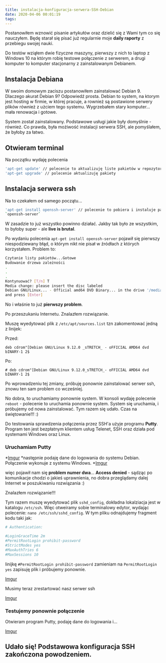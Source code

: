 ```yaml
---
title: instalacja-konfiguracja-serwera-SSH-Debian
date: 2020-04-06 00:01:19
tags:
---
```


Postanowiłem wznowić pisanie artykułów oraz dzielić się z Wami tym co się
nauczyłem. Będę starał się pisać już regularnie  moje **daily raporty**
z przebiegu swojej nauki.

Do testów wziąłem dwie fizyczne maszyny, pierwszy z nich to laptop z Windows 10
 na którym robię testowe połączenie z serwerem, a drugi komputer to komputer
 stacjonarny z zainstalowanym Debianem.

## Instalacja Debiana

W swoim domowym zaciszu postanowiłem zainstalować Debian 9. Dlaczego akurat
Debian 9? Odpowiedź prosta. Debian to system, na ktorym jest hosting w firmie,
w której pracuje, a rownież są postawione serwery plików również z użciem tego
systemu. Wygrzebałem stary komputer... mała renowacja i gotowe.

System został zainstalowany. Podstawowe usługi jakie były domyślnie - również.
Co prawda, była możiwość instalacji serwera SSH, ale pomyślałem, że byłoby
za łatwo.

## Otwieram terminal

Na początku wydaję polecenia

```bash
'apt-get update' // polecenie to aktualizuję liste pakietów w repozytoriach
'apt-get upgrade' // polecenie aktualizuję pakiety
```

## Instalacja serwera ssh

Na to czekałem od samego początu...

```bash
'apt-get install openssh-server' // polecenie to pobiera i instaluje pakiet
`openssh-server`
```

W zasadzie to już wszystko powinno działać. Jakby tak było ze wszystkim,
to byłoby super - ale **live is brutal**.

Po wydaniu polecenia `apt-get install openssh-server` pojawił się pierwszy
niespodziewany błąd, o którym nikt nie pisał w źródłach z których korzystałem.
Problem to:

```bash
Czytanie listy pakietów...Gotowe
Budowanie drzewa zależności
.
.
.
Kontynuować? [T/n] T
Media change: please insert the disc labeled
Debian GNU/Linux... - Official amd64 DVD Binary... in the drive '/media/cdrom/'
and press [Enter]
```

No i właśnie to już **pierwszy problem**.

Po przeszukaniu Internetu. Znalazłem rozwiązanie.

Muszę wyedytować plik z `/etc/apt/sources.list` tzn zakomentować jedną z
linijek:

Przed:

`deb cdrom"[Debian GNU/Linux 9.12.0 _sTRETCH_ - oFFICIAL AMD64 dvd bINARY-1 2$`

Po:

`# deb cdrom"[Debian GNU/Linux 9.12.0_sTRETCH_- oFFICIAL AMD64 dvd bINARY-1 2$`

Po wprowadzeniu tej zmiany, próbuję ponownie zainstalować serwer ssh, znowu ten
sam problem co wcześniej.

No dobra, to uruchamiamy ponownie system. W konsoli wydaję polecenie `reboot` -
polecenie to uruchamia ponownie system. System się uruchamia, i próbujemy od
nowa zainstalować. Tym razem się udało. Czas na świętowanie!!! :)

Do testowania sprawdzenia połączenia przez SSH'a użyje programu **Putty**.
Program ten jest bezpłatnym klientem usług Telenet, SSH oraz działa pod
systemami Windows oraz Linux.

### Uruchamiam **Putty**

 *[Imgur](https://i.imgur.com/Yj2FVN4.jpg)
 *następnie podaję dane do logowania do systemu Debian. Połączenie
 wykonuje z systemu Windows.
*[Imgur](https://i.imgur.com/00GXAT1.jpg)

 więc pojawił nam się **problem numer dwa**... **Access denied** -
 sądząc po komunikacje chodzi o jakieś uprawnienia, no dobra przeglądamy dalej
Internet w poszukiwaniu rozwiązania :)

 Znalazłem rozwiązanie!!!

 Tym razem muszę wyedytować plik `sshd_config`, dokładna lokalziacja jest w
 katalogu `/etc/ssh`. Więc otweiramy sobie terminalowy edytor, wydając
 polecenie: `nano /etc/ssh/sshd_config`. W tym pliku odnajdujemy fragment kodu
 taki jak:

 ```bash
# Authentication:

#LoginGraceTime 2m
#PermitRootLogin prohibit-password
#StrictModes yes
#MaxAuthTries 6
#MaxSessions 10
 ```

linijkę `#PermitRootLogin prohibit-password` zamieniam na `PermitRootLogin yes`
zapisuję plik i próbujemy ponownie.

[Imgur](https://i.imgur.com/7IImWoN.jpg)

Musimy teraz zrestartować nasz serwer ssh

[Imgur](https://i.imgur.com/CEfgvcn.jpg)

### Testujemy ponownie połączenie

Otwieram program Putty, podaję dane do logowania i...

[Imgur](https://i.imgur.com/jaw4clZ.jpg)

## Udało się! Podstawowa konfiguracja SSH zakończona powodzeniem.